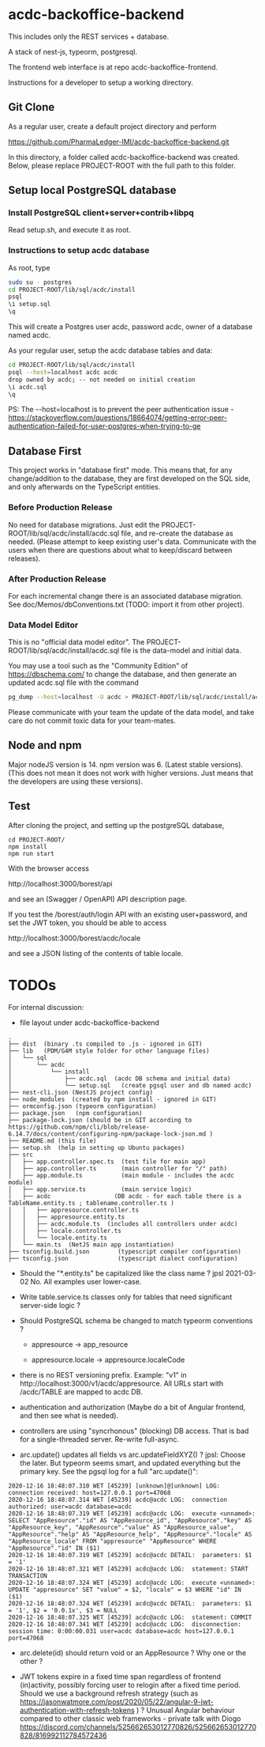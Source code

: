 # acdc-backoffice-backend

This includes only the REST services + database.

A stack of nest-js, typeorm, postgresql.

The frontend web interface is at repo acdc-backoffice-frontend.


Instructions for a developer to setup a working directory.

## Git Clone

As a regular user, create a default project directory and perform

https://github.com/PharmaLedger-IMI/acdc-backoffice-backend.git

In this directory, a folder called acdc-backoffice-backend was created.
Below, please replace PROJECT-ROOT with the full path to this folder.


## Setup local PostgreSQL database

### Install PostgreSQL client+server+contrib+libpq

Read setup.sh, and execute it as root.

### Instructions to setup acdc database

As root, type

```bash
sudo su - postgres
cd PROJECT-ROOT/lib/sql/acdc/install
psql
\i setup.sql
\q
```

This will create a Postgres user acdc, password acdc,
owner of a database named acdc.

As your regular user, setup the acdc database tables and data:

```bash
cd PROJECT-ROOT/lib/sql/acdc/install
psql --host=localhost acdc acdc
drop owned by acdc; -- not needed on initial creation
\i acdc.sql
\q
```

PS: The --host=localhost is to prevent the peer authentication issue - https://stackoverflow.com/questions/18664074/getting-error-peer-authentication-failed-for-user-postgres-when-trying-to-ge


## Database First

This project works in "database first" mode. This means that, for any change/addition to the database, they are first developed on the SQL side, and only afterwards on the TypeScript entities.

### Before Production Release

No need for database migrations.
Just edit the PROJECT-ROOT/lib/sql/acdc/install/acdc.sql file, and re-create the database as needed.
(Please attempt to keep existing user's data. Communicate with the users when there are questions about what to keep/discard between releases).

### After Production Release

For each incremental change there is an associated database migration. See doc/Memos/dbConventions.txt (TODO: import it from other project).

### Data Model Editor

This is no "official data model editor". The PROJECT-ROOT/lib/sql/acdc/install/acdc.sql file is the data-model and initial data.

You may use a tool such as the "Community Edition" of
https://dbschema.com/
to change the database, and then generate an updated acdc.sql file
with the command

```bash
pg_dump --host=localhost -U acdc > PROJECT-ROOT/lib/sql/acdc/install/acdc.sql
```

Please communicate with your team the update of the data model, and take care
do not commit toxic data for your team-mates.

## Node and npm

Major nodeJS version is 14. npm version was 6. (Latest stable versions).
(This does not mean it does not work with higher versions. Just means that the developers are using these versions).

## Test

After cloning the project, and setting up the postgreSQL database, 
```
cd PROJECT-ROOT/
npm install
npm run start
```

With the browser access 

http://localhost:3000/borest/api

and see an (Swagger / OpenAPI) API description page.

If you test the /borest/auth/login API with an existing user+password,
and set the JWT token, you should be able to access

http://localhost:3000/borest/acdc/locale

and see a JSON listing of the contents of table locale.


# TODOs

For internal discussion:

* file layout under acdc-backoffice-backend
```
.
├── dist  (binary .ts compiled to .js - ignored in GIT)
├── lib   (PDM/G4M style folder for other language files)
│   └── sql
│       └── acdc
│           └── install
│               ├── acdc.sql  (acdc DB schema and initial data)
│               └── setup.sql   (create pgsql user and db named acdc)
├── nest-cli.json (NestJS project config)
├── node_modules  (created by npm install - ignored in GIT)
├── ormconfig.json (typeorm configuration)
├── package.json   (npm configuration)
├── package-lock.json (should be in GIT according to https://github.com/npm/cli/blob/release-6.14.7/docs/content/configuring-npm/package-lock-json.md )
├── README.md (this file)
├── setup.sh  (help in setting up Ubuntu packages)
├── src
│   ├── app.controller.spec.ts  (test file for main app)
│   ├── app.controller.ts       (main controller for "/" path)
│   ├── app.module.ts           (main module - includes the acdc module)
│   ├── app.service.ts          (main service logic)
│   ├── acdc                  (DB acdc - for each table there is a TableName.entity.ts ; tablename.controller.ts )
│   │   ├── appresource.controller.ts
│   │   ├── appresource.entity.ts
│   │   ├── acdc.module.ts  (includes all controllers under acdc)
│   │   ├── locale.controller.ts
│   │   └── locale.entity.ts
│   └── main.ts  (NetJS main app instantiation)
├── tsconfig.build.json        (typescript compiler configuration)
├── tsconfig.json              (typescript dialect configuration)
```

* Should the "*.entity.ts" be capitalized like the class name ? jpsl 2021-03-02 No. All examples user lower-case.

* Write table.service.ts classes only for tables that need significant server-side logic ?

* Should PostgreSQL schema be changed to match typeorm conventions ?

    * appresource -> app_resource

    * appresource.locale -> appresource.localeCode

* there is no REST versioning prefix. Example: "v1" in http://localhost:3000/v1/acdc/appresource. All URLs start with /acdc/TABLE are mapped to acdc DB.

* authentication and authorization  (Maybe do a bit of Angular frontend, and then see what is needed).

* controllers are using "syncrhonous" (blocking) DB access. That is bad for a single-threaded server. Re-write full-async.

* arc.update() updates all fields vs arc.updateFieldXYZ() ? jpsl: Choose the later. But typeorm seems smart, and updated everything but the primary key. See the pgsql log for a full "arc.update()":

```
2020-12-16 18:48:07.310 WET [45239] [unknown]@[unknown] LOG:  connection received: host=127.0.0.1 port=47068
2020-12-16 18:48:07.314 WET [45239] acdc@acdc LOG:  connection authorized: user=acdc database=acdc
2020-12-16 18:48:07.319 WET [45239] acdc@acdc LOG:  execute <unnamed>: SELECT "AppResource"."id" AS "AppResource_id", "AppResource"."key" AS "AppResource_key", "AppResource"."value" AS "AppResource_value", "AppResource"."help" AS "AppResource_help", "AppResource"."locale" AS "AppResource_locale" FROM "appresource" "AppResource" WHERE "AppResource"."id" IN ($1)
2020-12-16 18:48:07.319 WET [45239] acdc@acdc DETAIL:  parameters: $1 = '1'
2020-12-16 18:48:07.321 WET [45239] acdc@acdc LOG:  statement: START TRANSACTION
2020-12-16 18:48:07.324 WET [45239] acdc@acdc LOG:  execute <unnamed>: UPDATE "appresource" SET "value" = $2, "locale" = $3 WHERE "id" IN ($1)
2020-12-16 18:48:07.324 WET [45239] acdc@acdc DETAIL:  parameters: $1 = '1', $2 = '0.0.1x', $3 = NULL
2020-12-16 18:48:07.325 WET [45239] acdc@acdc LOG:  statement: COMMIT
2020-12-16 18:48:07.341 WET [45239] acdc@acdc LOG:  disconnection: session time: 0:00:00.031 user=acdc database=acdc host=127.0.0.1 port=47068
```

* arc.delete(id) should return void or an AppResource ? Why one or the other ?

* JWT tokens expire in a fixed time span regardless of frontend (in)activity, possibly forcing user to relogin after a fixed time period. Should we use a background refresh strategy (such as https://jasonwatmore.com/post/2020/05/22/angular-9-jwt-authentication-with-refresh-tokens ) ? Unusual Angular behaviour compared to other classic web frameworks - private talk with Diogo https://discord.com/channels/525662653012770826/525662653012770828/816992112784572436

